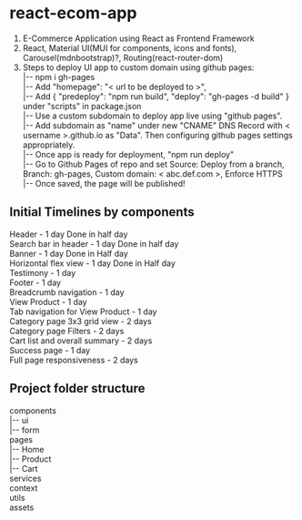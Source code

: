 # react-ecom-app
1. E-Commerce Application using React as Frontend Framework
2. React, Material UI(MUI for components, icons and fonts), Carousel(mdnbootstrap)?, Routing(react-router-dom)
3. Steps to deploy UI app to custom domain using github pages:\
|-- npm i gh-pages\
|-- Add "homepage": "< url to be deployed to >",\
|-- Add { "predeploy": "npm run build", "deploy": "gh-pages -d build" } under "scripts" in package.json\
|-- Use a custom subdomain to deploy app live using "github pages".\
|-- Add subdomain as "name" under new "CNAME" DNS Record with < username >.github.io as "Data". Then configuring github pages settings appropriately.\
|-- Once app is ready for deployment, "npm run deploy"\
|-- Go to Github Pages of repo and set Source: Deploy from a branch, Branch: gh-pages, Custom domain: < abc.def.com >, Enforce HTTPS\
|-- Once saved, the page will be published!

## Initial Timelines by components
Header - 1 day Done in half day\
Search bar in header - 1 day Done in half day\
Banner - 1 day Done in Half day\
Horizontal flex view - 1 day Done in Half day\
Testimony - 1 day\
Footer - 1 day\
Breadcrumb navigation - 1 day\
View Product - 1 day\
Tab navigation for View Product - 1 day\
Category page 3x3 grid view - 2 days\
Category page Filters - 2 days\
Cart list and overall summary - 2 days\
Success page - 1 day\
Full page responsiveness - 2 days

## Project folder structure
components\
|-- ui\
|-- form\
pages\
|-- Home\
|-- Product\
|-- Cart\
services\
context\
utils\
assets
